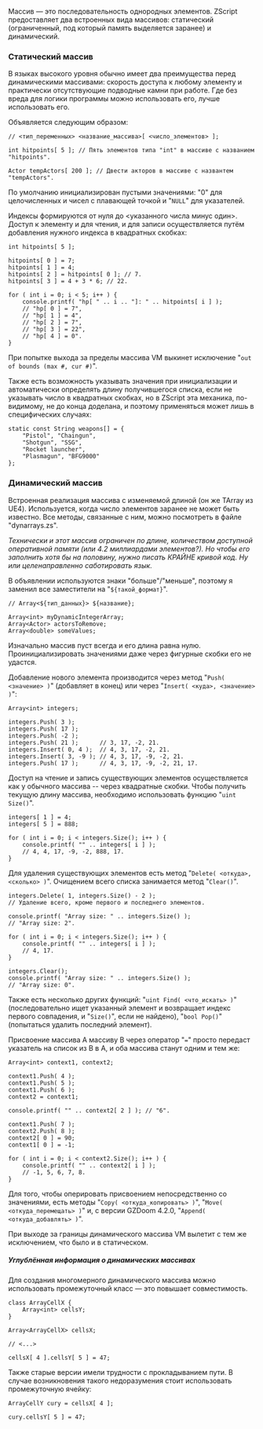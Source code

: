 Массив — это последовательность однородных элементов. ZScript предоставляет два встроенных вида массивов: статический (ограниченный, под который память выделяется заранее) и динамический.

### Статический массив

В языках высокого уровня обычно имеет два преимущества перед динамическими массивами: скорость доступа к любому элементу и практически отсутствующие подводные камни при работе. Где без вреда для логики программы можно использовать его, лучше использовать его.

Объявляется следующим образом:

```
// <тип_переменных> <название_массива>[ <число_элементов> ];

int hitpoints[ 5 ]; // Пять элементов типа "int" в массиве с названием "hitpoints".

Actor tempActors[ 200 ]; // Двести акторов в массиве с названтем "tempActors".
```

По умолчанию инициализирован пустыми значениями: "0" для целочисленных и чисел с плавающей точкой и "`NULL`" для указателей.

Индексы формируются от нуля до <указанного числа минус один>. Доступ к элементу и для чтения, и для записи осуществляется путём добавления нужного индекса в квадратных скобках:

```
int hitpoints[ 5 ];

hitpoints[ 0 ] = 7;
hitpoints[ 1 ] = 4;
hitpoints[ 2 ] = hitpoints[ 0 ]; // 7.
hitpoints[ 3 ] = 4 + 3 * 6; // 22.

for ( int i = 0; i < 5; i++ ) {
    console.printf( "hp[ " .. i .. "]: " .. hitpoints[ i ] );
    // "hp[ 0 ] = 7",
    // "hp[ 1 ] = 4",
    // "hp[ 2 ] = 7",
    // "hp[ 3 ] = 22",
    // "hp[ 4 ] = 0".
}
```

При попытке выхода за пределы массива VM выкинет исключение "`out of bounds (max #, cur #)`".

Также есть возможность указывать значения при инициализации и автоматически определять длину получившегося списка, если не указывать число в квадратных скобках, но в ZScript эта механика, по-видимому, не до конца доделана, и поэтому применяться может лишь в специфических случаях:

```
static const String weapons[] = {
    "Pistol", "Chaingun",
    "Shotgun", "SSG",
    "Rocket launcher",
    "Plasmagun", "BFG9000"
};
```


### Динамический массив

Встроенная реализация массива с изменяемой длиной (он же TArray из UE4). Используется, когда число элементов заранее не может быть известно. Все методы, связанные с ним, можно посмотреть в файле "dynarrays.zs".

_Технически и этот массив ограничен по длине, количеством доступной оперативной памяти (или 4.2 миллиардами элементов?). Но чтобы его заполнить хотя бы на половину, нужно писать КРАЙНЕ кривой код. Ну или целенаправленно саботировать язык._

В объявлении используются знаки "больше"/"меньше", поэтому я заменил все заместители на "`${такой_формат}`".

```
// Array<${тип_данных}> ${название};

Array<int> myDynamicIntegerArray;
Array<Actor> actorsToRemove;
Array<double> someValues;
```

Изначально массив пуст всегда и его длина равна нулю. Проинициализировать значениями даже через фигурные скобки его не удастся.

Добавление нового элемента производится через метод "`Push( <значение> )`" (добавляет в конец) или через "`Insert( <куда>, <значение> )`":

```
Array<int> integers;

integers.Push( 3 );
integers.Push( 17 );
integers.Push( -2 );
integers.Push( 21 );      // 3, 17, -2, 21.
integers.Insert( 0, 4 );  // 4, 3, 17, -2, 21.
integers.Insert( 3, -9 ); // 4, 3, 17, -9, -2, 21.
integers.Push( 17 );      // 4, 3, 17, -9, -2, 21, 17.
```

Доступ на чтение и запись существующих элементов осуществляется как у обычного массива -- через квадратные скобки. Чтобы получить текущую длину массива, необходимо использовать функцию "`uint Size()`".

```
integers[ 1 ] = 4;
integers[ 5 ] = 888;

for ( int i = 0; i < integers.Size(); i++ ) {
    console.printf( "" .. integers[ i ] );
    // 4, 4, 17, -9, -2, 888, 17.
}
```

Для удаления существующих элементов есть метод "`Delete( <откуда>, <сколько> )`". Очищением всего списка занимается метод "`Clear()`".

```
integers.Delete( 1, integers.Size() - 2 );
// Удаление всего, кроме первого и последнего элементов.

console.printf( "Array size: " .. integers.Size() );
// "Array size: 2".

for ( int i = 0; i < integers.Size(); i++ ) {
    console.printf( "" .. integers[ i ] );
    // 4, 17.
}

integers.Clear();
console.printf( "Array size: " .. integers.Size() );
// "Array size: 0".
```

Также есть несколько других функций: "`uint Find( <что_искать> )`" (последовательно ищет указанный элемент и возвращает индекс первого совпадения, и "`Size()`", если не найдено), "`bool Pop()`" (попытаться удалить последний элемент).

Присвоение массива A массиву B через оператор "`=`" просто передаст указатель на список из B в A, и оба массива станут одним и тем же:

```
Array<int> context1, context2;

context1.Push( 4 );
context1.Push( 5 );
context1.Push( 6 );
context2 = context1;

console.printf( "" .. context2[ 2 ] ); // "6".

context1.Push( 7 );
context2.Push( 8 );
context2[ 0 ] = 90;
context1[ 0 ] = -1;

for ( int i = 0; i < context2.Size(); i++ ) {
    console.printf( "" .. context2[ i ] );
    // -1, 5, 6, 7, 8.
}
```

Для того, чтобы оперировать присвоением непосредственно со значениями, есть методы "`Copy( <откуда_копировать> )`", "`Move( <откуда_перемещать> )`" и, с версии GZDoom 4.2.0, "`Append( <откуда_добавлять> )`".

При выходе за границы динамического массива VM вылетит с тем же исключением, что было и в статическом.

##### Углублённая информация о динамических массивах

Для создания многомерного динамического массива можно использовать промежуточный класс — это повышает совместимость.

```
class ArrayCellX {
	Array<int> cellsY;
}

Array<ArrayCellX> cellsX;

// <...>

cellsX[ 4 ].cellsY[ 5 ] = 47;

```

Также старые версии имели трудности с прокладыванием пути. В случае возникновения такого недоразумения стоит использовать промежуточную ячейку:

```
ArrayCellY cury = cellsX[ 4 ];

cury.cellsY[ 5 ] = 47;
```
